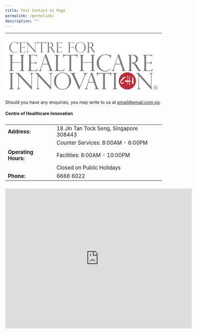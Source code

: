 ```yaml
---
title: Test Contact Us Page
permalink: /permalink/
description: ""
---
```


---
![](/images/CHI%20Logo®%20Colour.png)

Should you have any enquiries, you may write to us at [email@email.com.sg](mailto:email@email.com.sg).

#### Centre of Healthcare Innovation ####

<table style="display:flex; flex-grow:1; margin: 0px 0px 25px 0px; font-size:120%;">
<tbody>
<tr>
 <td><b>Address:</b></td><td>18 Jln Tan Tock Seng, Singapore 308443</td>
</tr>
<tr>
	<td><b>Operating Hours:</b> </td>
	<td>Counter Services: 8:00AM - 6:00PM<br><br>Facilities: 8:00AM - 10:00PM<br><br>Closed on Public Holidays</td>
</tr>
<tr>
	<td> <b>Phone:</b> </td><td>6666 6022</td>
</tr>
</tbody>
</table>

<iframe src="https://www.google.com/maps/embed?pb=!1m18!1m12!1m3!1d31910.04895593192!2d103.81232697910158!3d1.3221296000000156!2m3!1f0!2f0!3f0!3m2!1i1024!2i768!4f13.1!3m3!1m2!1s0x31da1902429c0f57%3A0x60f5421b5b0fcbde!2sCentre%20for%20Healthcare%20Innovation%20(CHI)!5e0!3m2!1sen!2ssg!4v1684290729140!5m2!1sen!2ssg" width="600" height="450" style="border:0;" allowfullscreen="" loading="lazy"></iframe> 

